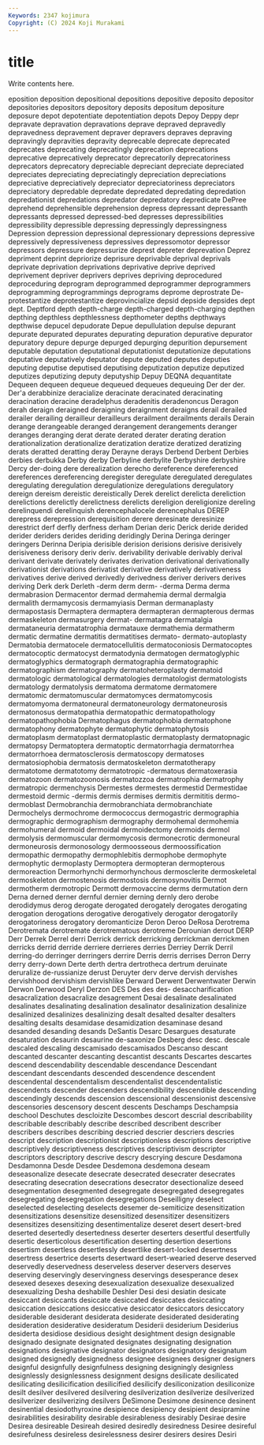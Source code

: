 ```yaml
---
Keywords: 2347 kojimura
Copyright: (C) 2024 Koji Murakami
---
```


# title

Write contents here.



eposition deposition depositional depositions depositive
deposito depositor depositories depositors depository deposits depositum depositure deposure depot
depotentiate depotentiation depots Depoy Deppy depr depravate depravation depravations deprave
depraved depravedly depravedness depravement depraver depravers depraves depraving depravingly depravities
depravity deprecable deprecate deprecated deprecates deprecating deprecatingly deprecation deprecations deprecative
deprecatively deprecator deprecatorily deprecatoriness deprecators deprecatory depreciable depreciant depreciate depreciated
depreciates depreciating depreciatingly depreciation depreciations depreciative depreciatively depreciator depreciatoriness depreciators
depreciatory depredable depredate depredated depredating depredation depredationist depredations depredator depredatory
depredicate DePree deprehend deprehensible deprehension depress depressant depressanth depressants depressed
depressed-bed depresses depressibilities depressibility depressible depressing depressingly depressingness Depression depression
depressional depressionary depressions depressive depressively depressiveness depressives depressomotor depressor depressors
depressure depressurize deprest depreter deprevation Deprez depriment deprint depriorize deprisure
deprivable deprival deprivals deprivate deprivation deprivations deprivative deprive deprived deprivement
depriver deprivers deprives depriving deprocedured deproceduring deprogram deprogrammed deprogrammer deprogrammers
deprogramming deprogrammings deprograms deprome deprostrate De-protestantize deprotestantize deprovincialize depsid depside
depsides dept dept. Deptford depth depth-charge depth-charged depth-charging depthen depthing
depthless depthlessness depthometer depths depthways depthwise depucel depudorate Depue depullulation
depulse depurant depurate depurated depurates depurating depuration depurative depurator depuratory
depure depurge depurged depurging depurition depursement deputable deputation deputational deputationist
deputationize deputations deputative deputatively deputator depute deputed deputes deputies deputing
deputise deputised deputising deputization deputize deputized deputizes deputizing deputy deputyship
Depuy DEQNA dequantitate Dequeen dequeen dequeue dequeued dequeues dequeuing Der
der der. Der'a derabbinize deracialize deracinate deracinated deracinating deracination deracine
deradelphus deradenitis deradenoncus Deragon derah deraign deraigned deraigning deraignment deraigns
derail derailed derailer derailing derailleur derailleurs derailment derailments derails Derain
derange derangeable deranged derangement derangements deranger deranges deranging derat derate
derated derater derating deration derationalization derationalize deratization deratize deratized deratizing
derats deratted deratting deray Derayne derays Derbend Derbent Derbies derbies
derbukka Derby derby Derbyline derbylite Derbyshire derbyshire Dercy der-doing dere
derealization derecho dereference dereferenced dereferences dereferencing deregister deregulate deregulated deregulates
deregulating deregulation deregulationize deregulations deregulatory dereign dereism dereistic dereistically Derek
derelict derelicta dereliction derelictions derelictly derelictness derelicts dereligion dereligionize dereling
derelinquendi derelinquish derencephalocele derencephalus DEREP derepress derepression derequisition derere deresinate
deresinize derestrict derf derfly derfness derham Derian deric Derick deride
derided derider deriders derides deriding deridingly Derina Deringa deringer deringers
Derinna Deripia derisible derision derisions derisive derisively derisiveness derisory deriv
deriv. derivability derivable derivably derival derivant derivate derivately derivates derivation
derivational derivationally derivationist derivations derivatist derivative derivatively derivativeness derivatives derive
derived derivedly derivedness deriver derivers derives deriving Derk derk Derleth
-derm derm derm- -derma Derma derma dermabrasion Dermacentor dermad dermahemia
dermal dermalgia dermalith dermamycosis dermamyiasis Derman dermanaplasty dermapostasis Dermaptera dermaptera
dermapteran dermapterous dermas dermaskeleton dermasurgery dermat- dermatagra dermatalgia dermataneuria dermatatrophia
dermatauxe dermathemia dermatherm dermatic dermatine dermatitis dermatitises dermato- dermato-autoplasty Dermatobia
dermatocele dermatocellulitis dermatoconiosis Dermatocoptes dermatocoptic dermatocyst dermatodynia dermatogen dermatoglyphic dermatoglyphics
dermatograph dermatographia dermatographic dermatographism dermatography dermatoheteroplasty dermatoid dermatologic dermatological dermatologies
dermatologist dermatologists dermatology dermatolysis dermatoma dermatome dermatomere dermatomic dermatomuscular dermatomyces
dermatomycosis dermatomyoma dermatoneural dermatoneurology dermatoneurosis dermatonosus dermatopathia dermatopathic dermatopathology dermatopathophobia
Dermatophagus dermatophobia dermatophone dermatophony dermatophyte dermatophytic dermatophytosis dermatoplasm dermatoplast dermatoplastic
dermatoplasty dermatopnagic dermatopsy Dermatoptera dermatoptic dermatorrhagia dermatorrhea dermatorrhoea dermatosclerosis dermatoscopy
dermatoses dermatosiophobia dermatosis dermatoskeleton dermatotherapy dermatotome dermatotomy dermatotropic -dermatous dermatoxerasia
dermatozoon dermatozoonosis dermatozzoa dermatrophia dermatrophy dermatropic dermenchysis Dermestes dermestes dermestid
Dermestidae dermestoid dermic -dermis dermis dermises dermitis dermititis dermo- dermoblast
Dermobranchia dermobranchiata dermobranchiate Dermochelys dermochrome dermococcus dermogastric dermographia dermographic dermographism
dermography dermohemal dermohemia dermohumeral dermoid dermoidal dermoidectomy dermoids dermol dermolysis
dermomuscular dermomycosis dermonecrotic dermoneural dermoneurosis dermonosology dermoosseous dermoossification dermopathic dermopathy
dermophlebitis dermophobe dermophyte dermophytic dermoplasty Dermoptera dermopteran dermopterous dermoreaction Dermorhynchi
dermorhynchous dermosclerite dermoskeletal dermoskeleton dermostenosis dermostosis dermosynovitis Dermot dermotherm dermotropic
Dermott dermovaccine derms dermutation dern Derna derned derner dernful dernier
derning dernly dero derobe derodidymus derog derogate derogated derogately derogates
derogating derogation derogations derogative derogatively derogator derogatorily derogatoriness derogatory deromanticize
Deron Deroo DeRosa Derotrema Derotremata derotremate derotrematous derotreme Derounian derout
DERP Derr Derrek Derrel derri Derrick derrick derricking derrickman derrickmen
derricks derrid derride derriere derrieres derries Derriey Derrik Derril derring-do
derringer derringers derrire Derris derris derrises Derron Derry derry derry-down
Derte derth dertra dertrotheca dertrum deruinate deruralize de-russianize derust Deruyter
derv derve dervish dervishes dervishhood dervishism dervishlike Derward Derwent Derwentwater
Derwin Derwon Derwood Deryl Derzon DES Des des des- desaccharification
desacralization desacralize desagrement Desai desalinate desalinated desalinates desalinating desalination desalinator
desalinization desalinize desalinized desalinizes desalinizing desalt desalted desalter desalters desalting
desalts desamidase desamidization desaminase desand desanded desanding desands DeSantis Desarc
Desargues desaturate desaturation desaurin desaurine de-saxonize Desberg desc desc. descale
descaled descaling descamisado descamisados Descanso descant descanted descanter descanting descantist
descants Descartes descartes descend descendability descendable descendance Descendant descendant descendants
descended descendence descendent descendental descendentalism descendentalist descendentalistic descendents descender descenders
descendibility descendible descending descendingly descends descension descensional descensionist descensive descensories
descensory descent descents Deschamps Deschampsia deschool Deschutes descloizite Descombes descort
descrial describability describable describably describe described describent describer describers describes
describing descried descrier descriers descries descript description descriptionist descriptionless descriptions
descriptive descriptively descriptiveness descriptives descriptivism descriptor descriptors descriptory descrive descry
descrying descure Desdamona Desdamonna Desde Desdee Desdemona desdemona deseam deseasonalize
desecate desecrate desecrated desecrater desecrates desecrating desecration desecrations desecrator desectionalize
deseed desegmentation desegmented desegregate desegregated desegregates desegregating desegregation desegregations Deseilligny
deselect deselected deselecting deselects desemer de-semiticize desensitization desensitizations desensitize desensitized
desensitizer desensitizers desensitizes desensitizing desentimentalize deseret desert desert-bred deserted desertedly
desertedness deserter deserters desertful desertfully desertic deserticolous desertification deserting desertion
desertions desertism desertless desertlessly desertlike desert-locked desertness desertress desertrice deserts
desertward desert-wearied deserve deserved deservedly deservedness deserveless deserver deservers deserves
deserving deservingly deservingness deservings desesperance desex desexed desexes desexing desexualization
desexualize desexualized desexualizing Desha deshabille Deshler Desi desi desiatin desicate
desiccant desiccants desiccate desiccated desiccates desiccating desiccation desiccations desiccative desiccator
desiccators desiccatory desiderable desiderant desiderata desiderate desiderated desiderating desideration desiderative
desideratum Desiderii desiderium Desiderius desiderta desidiose desidious desight desightment design
designable designado designate designated designates designating designation designations designative designator
designators designatory designatum designed designedly designedness designee designees designer designers
designful designfully designfulness designing designingly designless designlessly designlessness designment designs
desilicate desilicated desilicating desilicification desilicified desilicify desiliconization desiliconize desilt desilver
desilvered desilvering desilverization desilverize desilverized desilverizer desilverizing desilvers DeSimone Desimone
desinence desinent desinential desiodothyroxine desipience desipiency desipient desipramine desirabilities desirability
desirable desirableness desirably Desirae desire Desirea desireable Desireah desired desiredly
desiredness Desiree desireful desirefulness desireless desirelessness desirer desirers desires Desiri
